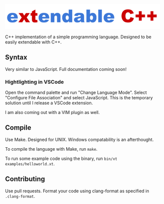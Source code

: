 ![logo](logo.png)

C++ implementation of a simple programming language. Designed to be easily extendable with C++.

## Syntax

Very similar to JavaScript. Full documentation coming soon!

### Hightlighting in VSCode

Open the command palette and run "Change Language Mode". Select "Configure File Association" and select JavaScript. This is the temporary solution until I release a VSCode extension.

I am also coming out with a VIM plugin as well.

## Compile

Use Make. Designed for UNIX. Windows compatability is an afterthought.

To compile the language with Make, run ```make```.

To run some example code using the binary, run ```bin/xt examples/helloworld.xt```.

## Contributing

Use pull requests. Format your code using clang-format as specified in ```.clang-format```.